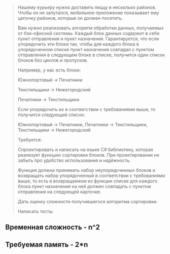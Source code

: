 >Нашему курьеру нужно доставить пиццу в несколько районов. Чтобы он не запутался, мобильное приложение показывает ему цепочку районов, которые он должен посетить.
>
>Вам нужно реализовать алгоритм обработки данных, получаемых от бэк-офисной системы. Каждый блок данных содержит в себе пункт отправления и пункт назначения. Гарантируется, что если упорядочить эти блоки так, чтобы для каждого блока в упорядоченном списке пункт назначения совпадал с пунктом отправления в следующем блоке в списке, получится один список блоков без циклов и пропусков.
>
>Например, у нас есть блоки:
>
>Южнопортовый → Печатники
>
>Текстильщики → Нижегородский
>
>Печатники → Текстильщики
>
>Если упорядочить их в соответствии с требованиями выше, то получится следующий список: 
>
>Южнопортовый → Печатники, Печатники → Текстильщики, Текстильщики → Нижегородский
>
>Требуется:
>
>Спроектировать и написать на языке C# библиотеку, которая реализует функцию сортировки блоков. При проектировании не забыть про удобство использования и надёжность.
>
>Функция должна принимать набор неупорядоченных блоков и возвращать набор упорядоченный в соответствии с требованиями выше, то есть в возвращаемом из функции списке для каждого блока пункт назначения на ней должен совпадать с пунктом отправления на следующей карточке.
>
>Дать оценку сложности получившегося алгоритма сортировки.
>
>Написать тесты.

## Временная сложность - n^2
## Требуемая память - 2*n
